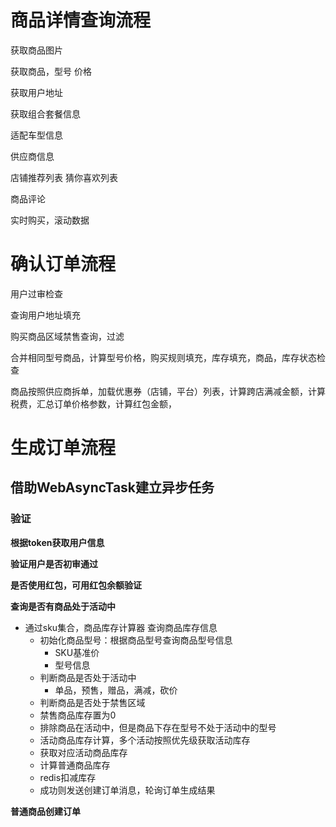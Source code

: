 # 商品详情查询流程

获取商品图片

获取商品，型号 价格

获取用户地址

获取组合套餐信息

适配车型信息

供应商信息

店铺推荐列表 猜你喜欢列表

商品评论

实时购买，滚动数据

# 确认订单流程

用户过审检查

查询用户地址填充

购买商品区域禁售查询，过滤

合并相同型号商品，计算型号价格，购买规则填充，库存填充，商品，库存状态检查

商品按照供应商拆单，加载优惠券（店铺，平台）列表，计算跨店满减金额，计算税费，汇总订单价格参数，计算红包金额，

 

 
# 生成订单流程
 
## 借助WebAsyncTask建立异步任务

### 验证

**根据token获取用户信息**

**验证用户是否初审通过**

**是否使用红包，可用红包余额验证**

**查询是否有商品处于活动中**

- 通过sku集合，商品库存计算器 查询商品库存信息
	- 初始化商品型号：根据商品型号查询商品型号信息
		- SKU基准价
		- 型号信息
	- 判断商品是否处于活动中
		- 单品，预售，赠品，满减，砍价
	- 判断商品是否处于禁售区域
	- 禁售商品库存置为0
	- 排除商品在活动中，但是商品下存在型号不处于活动中的型号
	- 活动商品库存计算，多个活动按照优先级获取活动库存
	- 获取对应活动商品库存
	- 计算普通商品库存
	- redis扣减库存
	- 成功则发送创建订单消息，轮询订单生成结果
	
**普通商品创建订单**